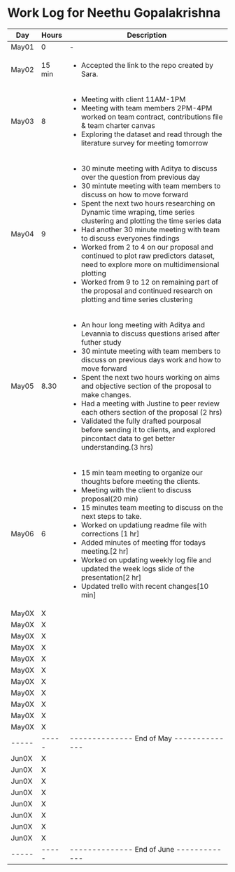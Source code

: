 # Work Log for Neethu Gopalakrishna 

| Day   | Hours | Description                              |
|-------|-------|------------------------------------------|
| May01 | 0     | - |
| May02 | 15 min     |<ul><li>Accepted the link to the repo created by Sara.</li></ul>                                        |
| May03 | 8     |<ul><li>Meeting with client 11AM-1PM</li><li>Meeting with team members 2PM-4PM worked on team contract, contributions file & team charter canvas</li><li>Exploring the dataset and read through the literature survey for meeting tomorrow </li></ul>|
| May04 | 9     |<ul><li>30 minute meeting with Aditya to discuss over the question from previous day</li><li>30 mintute meeting with team members to discuss on how to move forward</li><li>Spent the next two hours researching on Dynamic time wraping, time series clustering and plotting the time series  data  </li><li>Had another 30 minute meeting with team to discuss everyones findings</li><li>Worked from 2 to 4 on our proposal and continued to plot raw predictors dataset, need to explore more on multidimensional plotting </li><li>Worked from 9 to 12 on remaining part of the proposal and continued research on plotting and time series clustering</li></ul>                                          |
| May05 | 8.30     |<ul><li>An hour long meeting with Aditya and Levannia to discuss questions arised after futher study</li><li>30 mintute meeting with team members to discuss on previous days work and how to move forward </li><li>Spent the next two hours working on aims and objective section of the proposal to make changes.</li><li>Had a meeting with Justine to peer review each others section of the proposal (2 hrs) </li><li>Validated the fully drafted pourposal before sending it to clients, and explored pincontact data to get better understanding.(3 hrs) </li></ul>                                          |
| May06 | 6     |<ul><li>15 min team meeting to organize our thoughts before meeting the clients.</li><li>Meeting with the client to discuss proposal(20 min) </li><li>15 minutes team meeting to discuss on the next steps to take.</li><li>Worked on updatiung readme file with corrections [1 hr]</li><li>Added minutes of meeting ffor todays meeting.[2 hr]</li><li>Worked on updating weekly log file and updated the week logs slide of the presentation[2 hr]</li><li> Updated trello with recent changes[10 min]</li></ul>                                         |
| May0X | X     |                                          |
| May0X | X     |                                          |
| May0X | X     |                                          |
| May0X | X     |                                          |
| May0X | X     |                                          |
| May0X | X     |                                          |
| May0X | X     |                                          |
| May0X | X     |                                          |
| May0X | X     |                                          |
| May0X | X     |                                          |
| May0X | X     |                                          |
| ----- | ----- | -------------- End of May -------------- |
| Jun0X | X     |                                          |
| Jun0X | X     |                                          |
| Jun0X | X     |                                          |
| Jun0X | X     |                                          |
| Jun0X | X     |                                          |
| Jun0X | X     |                                          |
| Jun0X | X     |                                          |
| Jun0X | X     |                                          |
| ----- | ----- | -------------- End of June ------------- |

